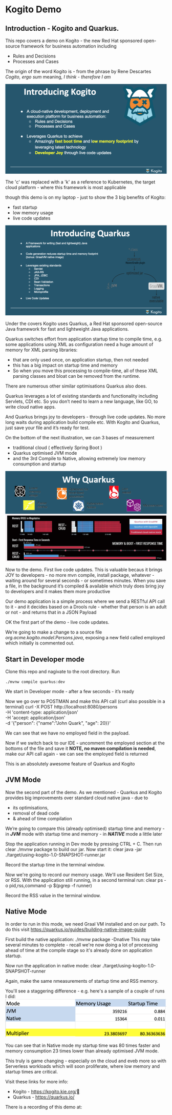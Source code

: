 # Kogito Demo

## Introduction - Kogito and Quarkus. 

This repo covers a demo on Kogito - the new Red Hat sponsored open-source framework for business automation including
- Rules and Decisions 
- Processes and Cases

The origin of the word Kogito is - from the phrase by Rene Descartes
_Cogito, ergo sum_ meaning, _I think - therefore I am_

![](https://raw.githubusercontent.com/tnscorcoran/kogito-demo/master/images/2.png)

The 'c' was replaced with a 'k' as a reference to Kubernetes, the target cloud platform - where this framework is most applicable

though this demo is on my laptop - just to show the 3 big benefits of Kogito:
- fast startup
- low memory usage
- live code updates

![](https://raw.githubusercontent.com/tnscorcoran/kogito-demo/master/images/3-4-5-6.png)

Under the covers Kogito uses Quarkus, a Red Hat sponsored open-source Java framework for fast and lightweight Java applications.

Quarkus switches effort from application startup time to compile time, e.g. some applications using XML as configuration need a huge amount of memory for XML parsing libraries: 
- that are only used once, on application startup, then not needed 
- this has a big impact on startup time and memory 
- So when you move this processing to compile-time, all of these XML parsing classes and bloat can be removed from the runtime.

There are numerous other similar optimisations Quarkus also does.

Quarkus leverages a lot of existing standards and functionality including Servlets, CDI etc. So you don’t need to learn a new language, like GO, to write cloud native apps.

And Quarkus brings joy to developers - through live code updates. No more long waits during application build compile etc. With Kogito and Quarkus, just save your file and it’s ready for test.

On the bottom of the next illustration, we can 3 bases of measurement
- traditional cloud ( effectively Spring Boot )
- Quarkus optimised JVM mode
- and the 3rd Compile to Native, allowing extremely low memory consumption and startup

![](https://raw.githubusercontent.com/tnscorcoran/kogito-demo/master/images/7.png)


Now to the demo. First live code updates. This is valuable becaus it brings JOY to developers - no more mvn compile, install package, whatever - waiting around for several seconds - or sometimes minutes.
When you save a file, in the background it’s compiled & available which truly does bring joy to developers and it makes them more productive

Our demo application is a simple process where we send a RESTful API call to it - and it decides
based on a Drools rule - whether that person is an adult or not - and returns that in a JSON Payload

OK the first part of the demo - live code updates.

We’re going to make a change to a source file _org.acme.kogito.model.Persons.java_, exposing a new field called employed 
which initially is commented out.

## Start in Developer mode
Clone this repo and nagivate to the root directory. Run

`./mvnw compile quarkus:dev`

We start in Developer mode - after a few seconds - it’s ready

Now we go over to POSTMAN and make this API call (curl also possible in a terminal)
curl -X POST http://localhost:8080/persons \
    -H 'content-type: application/json' \
    -H 'accept: application/json' \
    -d '{"person": {"name":"John Quark", "age": 20}}'

We can see that we have no employed field in the payload.

Now if we switch back to our IDE - uncomment the employed section at the bottoms of the file and save it
**NOTE, no maven compilation is needed**, make our API call again - we can see the employed field is returned

This is an absolutely awesome feature of Quarkus and Kogito


## JVM Mode
Now the second part of the demo. As we mentioned - Quarkus and Kogito provides big improvements over standard cloud native java - due to 
- its optimisations, 
- removal of dead code
- & ahead of time compilation

We’re going to compare this (already optimised) startup time and memory - in **_JVM_** mode
with startup time and memory - in **_NATIVE_** mode a little later

Stop the application running in Dev mode by pressing CTRL +  C. Then run
clear
./mvnw package
to build our jar. Now start it:
clear
java -jar ./target/using-kogito-1.0-SNAPSHOT-runner.jar

Record the startup time in the terminal window.

Now we're going to record our memory usage. We'll use Resident Set Size, or RSS. With the application still running, in a second terminal run:
clear
ps -o pid,rss,command -p $(pgrep -f runner)

Record the RSS value in the terminal window.


## Native Mode

In order to run in this mode, we need Graal VM installed and on our path. To do this visit https://quarkus.io/guides/building-native-image-guide

First build the native application:
./mvnw package -Dnative
This may take several minutes to complete - recall we're now doing a lot of processing ahead of time at the compile stage so it's already done on application startup.

Now run the application in native mode:
clear
./target/using-kogito-1.0-SNAPSHOT-runner

Again, make the same nmeasurements of startup time and RSS memory.

You'll see a staggering difference - e.g. here's a sample of a couple of runs I did:
![](https://raw.githubusercontent.com/tnscorcoran/kogito-demo/master/images/11-measurements.png)

You can see that in Native mode my startup time was 80 times faster and memory consumption 23 times lower than already optimised JVM mode.

This truly is game changing - especially on the cloud and eveb more so with Serverless workloads which will soon proliferate, where low memory and startup times are critical.

Visit these links for more info:
- Kogito - https://kogito.kie.org/
- Quarkus - https://quarkus.io/

There is a recording of this demo at:



